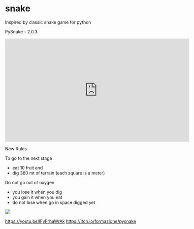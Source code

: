 # snake
Inspired by classic snake game for python

PySnake - 2.0.3
<iframe width="598" height="336" src="https://www.youtube.com/embed/Qo4EeCgGml4" frameborder="0" allow="accelerometer; autoplay; encrypted-media; gyroscope; picture-in-picture" allowfullscreen></iframe>

New Rules

To go to the next stage
- eat 10 fruit and
- dig 380 mt of terrain (each square is a meter)

Do not go out of oxygen
- you lose it when you dig
- you gain it when you eat
- do not lose when go in space digged yet


<a href="https://pythonprogramming.altervista.org"><img src="https://pythonprogramming.altervista.org/wp-content/uploads/2020/07/snake_cover.png" /></a>

https://youtu.be/lFyFrhaWrAk
https://itch.io/formazione/pysnake
